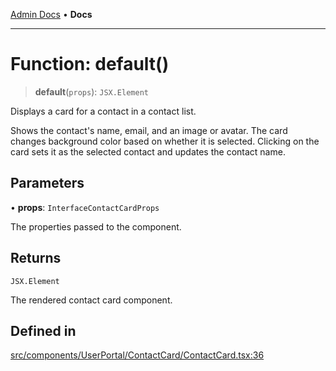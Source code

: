 [Admin Docs](/) • **Docs**

***

# Function: default()

> **default**(`props`): `JSX.Element`

Displays a card for a contact in a contact list.

Shows the contact's name, email, and an image or avatar.
The card changes background color based on whether it is selected.
Clicking on the card sets it as the selected contact and updates the contact name.

## Parameters

• **props**: `InterfaceContactCardProps`

The properties passed to the component.

## Returns

`JSX.Element`

The rendered contact card component.

## Defined in

[src/components/UserPortal/ContactCard/ContactCard.tsx:36](https://github.com/PalisadoesFoundation/talawa-admin/blob/main/src/components/UserPortal/ContactCard/ContactCard.tsx#L36)

